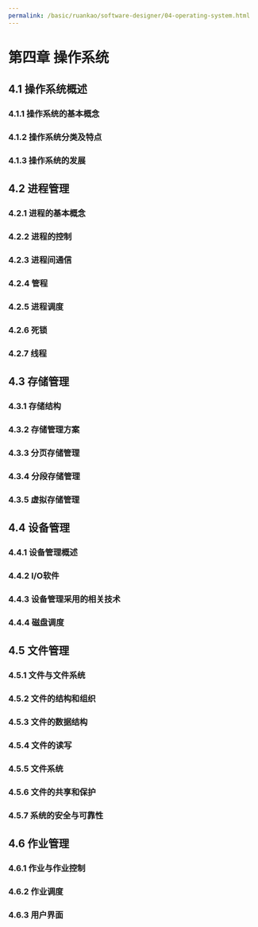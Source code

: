 ```yaml
---
permalink: /basic/ruankao/software-designer/04-operating-system.html
---
```


# 第四章 操作系统

## 4.1 操作系统概述

### 4.1.1 操作系统的基本概念

### 4.1.2 操作系统分类及特点

### 4.1.3 操作系统的发展

## 4.2 进程管理

### 4.2.1 进程的基本概念

### 4.2.2 进程的控制

### 4.2.3 进程间通信

### 4.2.4 管程

### 4.2.5 进程调度

### 4.2.6 死锁

### 4.2.7 线程

## 4.3 存储管理

### 4.3.1 存储结构

### 4.3.2 存储管理方案

### 4.3.3 分页存储管理

### 4.3.4 分段存储管理

### 4.3.5 虚拟存储管理

## 4.4 设备管理

### 4.4.1 设备管理概述

### 4.4.2 I/O软件

### 4.4.3 设备管理采用的相关技术

### 4.4.4 磁盘调度

## 4.5 文件管理

### 4.5.1 文件与文件系统

### 4.5.2 文件的结构和组织

### 4.5.3 文件的数据结构

### 4.5.4 文件的读写

### 4.5.5 文件系统

### 4.5.6 文件的共享和保护

### 4.5.7 系统的安全与可靠性

## 4.6 作业管理

### 4.6.1 作业与作业控制

### 4.6.2 作业调度

### 4.6.3 用户界面
